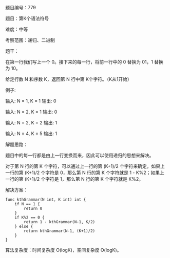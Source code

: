 题目编号：779

题目：第K个语法符号

难度：中等

考察范围：递归、二进制

题干：

在第一行我们写上一个 0。接下来的每一行，将前一行中的 0 替换为 01，1 替换为 10。

给定行数 N 和序数 K，返回第 N 行中第 K个字符。（K从1开始）

例子:

输入: N = 1, K = 1
输出: 0

输入: N = 2, K = 1
输出: 0

输入: N = 2, K = 2
输出: 1

输入: N = 4, K = 5
输出: 1

解题思路：

题目中的每一行都是由上一行变换而来，因此可以使用递归的思想来解决。

对于第 N 行的第 K 个字符，可以通过上一行的第 (K+1)/2 个字符来确定。如果上一行的第 (K+1)/2 个字符是 0，那么第 N 行的第 K 个字符就是 1 - K%2；如果上一行的第 (K+1)/2 个字符是 1，那么第 N 行的第 K 个字符就是 K%2。

解决方案：

```
func kthGrammar(N int, K int) int {
    if N == 1 {
        return 0
    }
    if K%2 == 0 {
        return 1 - kthGrammar(N-1, K/2)
    } else {
        return kthGrammar(N-1, (K+1)/2)
    }
}
```

算法复杂度：时间复杂度 O(logK)，空间复杂度 O(logK)。